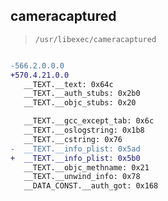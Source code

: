 ## cameracaptured

> `/usr/libexec/cameracaptured`

```diff

-566.2.0.0.0
+570.4.21.0.0
   __TEXT.__text: 0x64c
   __TEXT.__auth_stubs: 0x2b0
   __TEXT.__objc_stubs: 0x20

   __TEXT.__gcc_except_tab: 0x6c
   __TEXT.__oslogstring: 0x1b8
   __TEXT.__cstring: 0x76
-  __TEXT.__info_plist: 0x5ad
+  __TEXT.__info_plist: 0x5b0
   __TEXT.__objc_methname: 0x21
   __TEXT.__unwind_info: 0x78
   __DATA_CONST.__auth_got: 0x168

```
